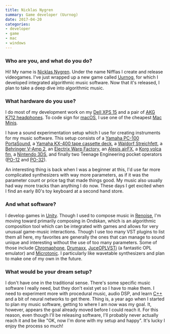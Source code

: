 ```yaml
---
title: Nicklas Nygren
summary: Game developer (Uurnog)
date: 2017-04-20
categories:
- developer
- game
- mac
- windows
---
```


### Who are you, and what do you do?

Hi! My name is [Nicklas Nygren](http://nifflas.ni2.se/ "Nicklas' website."). Under the name Nifflas I create and release videogames. I've just wrapped up a new game called [Uurnog][], for which I developed integrated algorithmic music software. Now that it's released, I plan to take a deep dive into algorithmic music.

### What hardware do you use?

I do most of my development work on my [Dell XPS 15][xps-15] and a pair of [AKG K712 headphones][k712-pro]. To code sign for [macOS][], I use one of the cheapest [Mac Minis][mac-mini].

I have a sound experimentation setup which I use for creating instruments for my music software. This setup consists of a [Yamaha PC-100 PortaSound][portasound-pc-100], a [Yamaha KX-400 tape cassette deck][kx-400], a [Waldorf Streichfett][streichfett], a [Behringer V-Amp 2][v-amp-2], an [Electrix Warp Factory][warp-factory], an [Alesis airFX][airfx], a [Korg volca fm][volca-fm], a [Nintendo 3DS][3ds], and finally two Teenage Engineering pocket operators ([PO-12][] and [PO-32][]).

An interesting thing is back when I was a beginner at this, I'd use far more complicated synthesizers with way more parameters, as if it was the parameter count or price tag that made things good. My music also usually had way more tracks than anything I do now. These days I get excited when I find an early 80's toy keyboard at a second hand store.

### And what software?

I develop games in [Unity][]. Though I used to compose music in [Renoise][], I'm moving toward primarily composing in Ondskan, which is an algorithmic composition tool which can be integrated with games and allows for very unusual game-music interactions. Though I use too many VST plugins to list them all here, my favorites are generally the ones that can manage to sound unique and interesting without the use of too many parameters. Some of those include [Chromaphone][], [Drumaxx][], [JuceOPLVSTi][] (a fantastic OPL emulator) and [Microtonic][]. I particularly like wavetable synthesizers and plan to make one of my own in the future.

### What would be your dream setup?

I don't have one in the traditional sense. There's some specific music software I really need, but they don't exist yet so I have to make them. I need to experiment more with procedural music, audio DSP, and learn [C++][c-plusplus] and a bit of neural networks to get there. Thing is, a year ago when I started to plan my music software, getting to where I am now was my goal. It, however, appears the goal already moved before I could reach it. For this reason, even though I'll be releasing software, I'll probably never actually reach it and be like "OK, now I'm done with my setup and happy". It's lucky I enjoy the process so much!

[3ds]: https://www.nintendo.com/3ds/ "A portable gaming console with a 3D screen."
[airfx]: http://www.livelooping.org/tools/sound-manglers/alesis-airfx-2/ "A sound mangler."
[c-plusplus]: https://en.wikipedia.org/wiki/C%2B%2B "A compiled programming language."
[chromaphone]: https://www.applied-acoustics.com/chromaphone-2/ "An acoustic object synthesiser audio plugin."
[drumaxx]: https://www.image-line.com/plugins/Synths/drumaxx/ "A drum pad audio plugin."
[juceoplvsti]: https://bsutherland.github.io/JuceOPLVSTi/#getitnow "An OPL emulator audio plugin."
[k712-pro]: https://www.akg.com/pro/p/k712pro "Over-the-ear headphones."
[kx-400]: http://web.archive.org/web/20220816172107/https://www.vintagecassette.com/yamaha/kx-400 "A cassette deck."
[mac-mini]: https://www.apple.com/mac-mini/ "A small desktop computer."
[macos]: https://en.wikipedia.org/wiki/MacOS "An operating system for Mac hardware."
[microtonic]: https://soniccharge.com/microtonic "A drum and percussion audio plugin."
[po-12]: https://www.teenageengineering.com/guides/po-12/en "A tiny programmable synthesiser."
[po-32]: https://www.teenageengineering.com/guides/po-32/en "A tiny programmable synthesiser."
[portasound-pc-100]: https://www.sonicstate.com/synth/yamaha_pc100/ "A musical keyboard."
[renoise]: https://www.renoise.com/ "A digital audio workstation."
[streichfett]: http://www.waldorf-music.info/en/streichfett-overview "A string synthesiser."
[unity]: https://unity3d.com/unity/ "A cross-platform game development tool."
[uurnog]: https://www.humblebundle.com/store/uurnog "A platformer game with algorithmic music."
[v-amp-2]: https://www.amazon.com/Behringer-V-Amp-Guitar-Amp-Modeling/dp/B000CZ0RJW "A virtual guitar amp."
[volca-fm]: https://www.korg.com/us/products/dj/volca_fm/ "A three-voice synth."
[warp-factory]: http://www.polynominal.com/Electrix-warp-factory/index.html "A rack-mounted vocoder."
[xps-15]: https://www.dell.com/en-us/shop/productdetails/xps-15-9530 "A 15.6 inch PC laptop."
